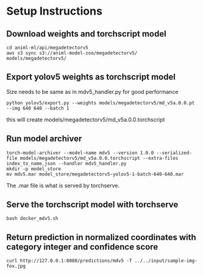 # Setup Instructions

## Download weights and torchscript model

```
cd animl-ml/api/megadetectorv5
aws s3 sync s3://animl-model-zoo/megadetectorv5/ models/megadetectorv5/
```

## Export yolov5 weights as torchscript model
Size needs to be same as in mdv5_handler.py for good performance 
```
python yolov5/export.py --weights models/megadetectorv5/md_v5a.0.0.pt --img 640 640 --batch 1 
```
this will create models/megadetectorv5/md_v5a.0.0.torchscript 

## Run model archiver

```
torch-model-archiver --model-name mdv5 --version 1.0.0 --serialized-file models/megadetectorv5/md_v5a.0.0.torchscript --extra-files index_to_name.json --handler mdv5_handler.py
mkdir -p model_store
mv mdv5.mar model_store/megadetectorv5-yolov5-1-batch-640-640.mar
```

The .mar file is what is served by torchserve.

## Serve the torchscript model with torchserve

```
bash docker_mdv5.sh
```

## Return prediction in normalized coordinates with category integer and confidence score

```
curl http://127.0.0.1:8080/predictions/mdv5 -T ../../input/sample-img-fox.jpg
```
